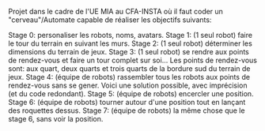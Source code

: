 Projet dans le cadre de l'UE MIA au CFA-INSTA où il faut coder un "cerveau"/Automate capable de réaliser les objectifs suivants:

Stage 0: personaliser les robots, noms, avatars.
Stage 1: (1 seul robot) faire le tour du terrain en suivant les murs.
Stage 2: (1 seul robot) déterminer les dimensions du terrain de jeux.
Stage 3: (1 seul robot) se rendre aux points de rendez-vous et faire un tour complet sur soi... Les points de rendez-vous sont: aux quart, deux quarts et trois quarts de la bordure sud du terrain de jeux.
Stage 4: (équipe de robots) rassembler tous les robots aux points de rendez-vous sans se gener. Voici une solution possible, avec imprécision (et du code redondant).
Stage 5: (équipe de robots) encercler une position.
Stage 6: (équipe de robots) tourner autour d'une position tout en lançant des roquettes dessus.
Stage 7: (équipe de robots) la même chose que le stage 6, sans voir la position.
